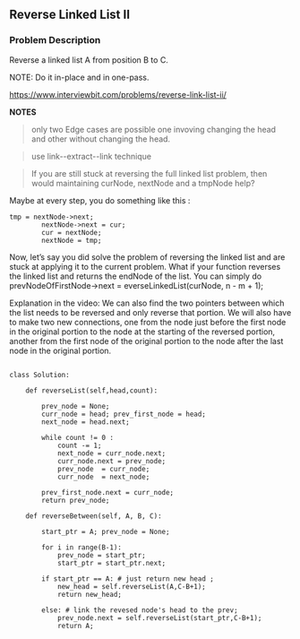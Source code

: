 ## Reverse Linked List II

### Problem Description

Reverse a linked list A from position B to C.

NOTE: Do it in-place and in one-pass.


https://www.interviewbit.com/problems/reverse-link-list-ii/ 


**NOTES**

> only two Edge cases are possible one invoving changing the head and other without changing the head.

> use link--extract--link technique 

> If you are still stuck at reversing the full linked list problem,
then would maintaining curNode, nextNode and a tmpNode help?

Maybe at every step, you do something like this :

    tmp = nextNode->next;
            nextNode->next = cur;
            cur = nextNode;
            nextNode = tmp;
Now, let’s say you did solve the problem of reversing the linked list and are stuck at applying it to the current problem.
What if your function reverses the linked list and returns the endNode of the list.
You can simply do
prevNodeOfFirstNode->next = everseLinkedList(curNode, n - m + 1);

Explanation in the video:
We can also find the two pointers between which the list needs to be reversed and only reverse that portion.
We will also have to make two new connections, one from the node just before the first node in the original portion to the node at the starting of the reversed portion, another from the first node of the original portion to the node after the last node in the original portion.

```

class Solution:

    def reverseList(self,head,count):
        
        prev_node = None;
        curr_node = head; prev_first_node = head;
        next_node = head.next;

        while count != 0 :
            count -= 1;
            next_node = curr_node.next;
            curr_node.next = prev_node;
            prev_node  = curr_node;
            curr_node  = next_node;
        
        prev_first_node.next = curr_node;
        return prev_node;

    def reverseBetween(self, A, B, C):

        start_ptr = A; prev_node = None;

        for i in range(B-1):
            prev_node = start_ptr;
            start_ptr = start_ptr.next;
        
        if start_ptr == A: # just return new head ;
            new_head = self.reverseList(A,C-B+1);
            return new_head;
        
        else: # link the revesed node's head to the prev;
            prev_node.next = self.reverseList(start_ptr,C-B+1);
            return A;
        
        
```


